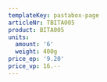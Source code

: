 ```yaml
---
templateKey: pastabox-page
articleNr: TBITA005
product: BITA005
units:
  amount: '6'
  weight: 400g
price_ep: '9.20'
price_vp: 16.--
---
```



